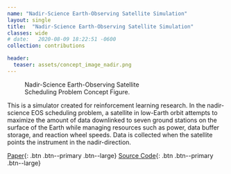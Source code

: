 ```yaml
---
name: "Nadir-Science Earth-Observing Satellite Simulation"
layout: single
title:  "Nadir-Science Earth-Observing Satellite Simulation"
classes: wide
# date:   2020-08-09 18:22:51 -0600
collection: contributions

header:
  teaser: assets/concept_image_nadir.png
---
```


<figure style="width: 300px" class="align-right">
  <img src="{{ site.url }}{{ site.baseurl }}/assets/concept_image_nadir.png" alt="">
  <figcaption>Nadir-Science Earth-Observing Satellite Scheduling Problem Concept Figure.</figcaption>
</figure> 

This is a simulator created for reinforcement learning research. In the nadir-science EOS scheduling problem, a
satellite in low-Earth orbit attempts to maximize the amount of data downlinked to seven ground stations on the
surface of the Earth while managing resources such as power, data buffer storage, and reaction wheel speeds. Data is
collected when the satellite points the instrument in the nadir-direction.

[Paper](https://arc.aiaa.org/doi/10.2514/1.I010992){: .btn .btn--primary .btn--large}
[Source Code](https://bitbucket.org/avslab/basilisk-gym-interface/src/develop/basilisk_env/envs/leoNadirEnvironment/){: .btn .btn--primary .btn--large}